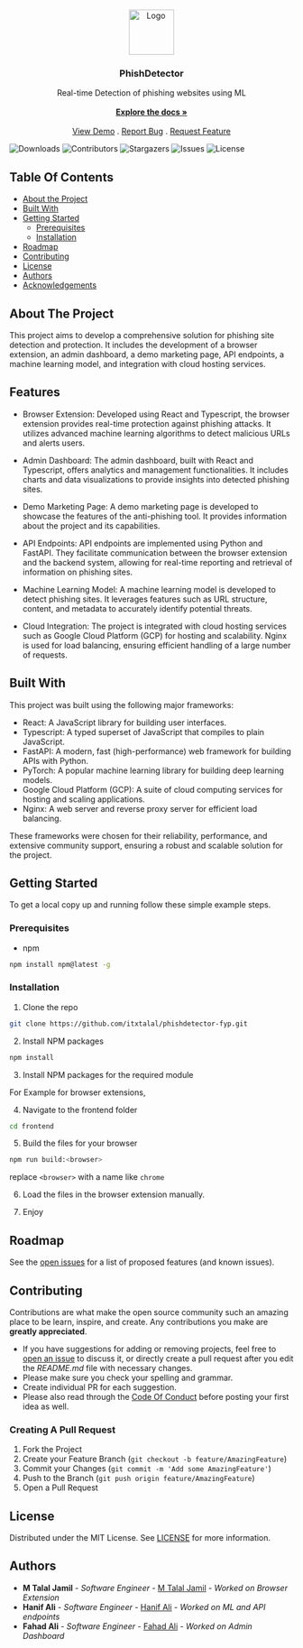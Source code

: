 <br/>
<p align="center">
  <a href="https://github.com/itxtalal/phishdetector-fyp">
    <img src="/frontend/src/assets/images/logo.png" alt="Logo" width="80" height="80">
  </a>

  <h3 align="center">PhishDetector</h3>

  <p align="center">
    Real-time Detection of phishing websites using ML
    <br/>
    <br/>
    <a href="https://github.com/itxtalal/phishdetector-fyp"><strong>Explore the docs »</strong></a>
    <br/>
    <br/>
    <a href="http://demo.phishdetector.live/">View Demo</a>
    .
    <a href="https://github.com/itxtalal/phishdetector-fyp/issues">Report Bug</a>
    .
    <a href="https://github.com/itxtalal/phishdetector-fyp/issues">Request Feature</a>
  </p>
</p>

![Downloads](https://img.shields.io/github/downloads/itxtalal/phishdetector-fyp/total) ![Contributors](https://img.shields.io/github/contributors/itxtalal/phishdetector-fyp?color=dark-green) ![Stargazers](https://img.shields.io/github/stars/itxtalal/phishdetector-fyp?style=social) ![Issues](https://img.shields.io/github/issues/itxtalal/phishdetector-fyp) ![License](https://img.shields.io/github/license/itxtalal/phishdetector-fyp) 

## Table Of Contents

* [About the Project](#about-the-project)
* [Built With](#built-with)
* [Getting Started](#getting-started)
  * [Prerequisites](#prerequisites)
  * [Installation](#installation)
* [Roadmap](#roadmap)
* [Contributing](#contributing)
* [License](#license)
* [Authors](#authors)
* [Acknowledgements](#acknowledgements)

## About The Project

This project aims to develop a comprehensive solution for phishing site detection and protection. It includes the development of a browser extension, an admin dashboard, a demo marketing page, API endpoints, a machine learning model, and integration with cloud hosting services.

## Features
- Browser Extension: Developed using React and Typescript, the browser extension provides real-time protection against phishing attacks. It utilizes advanced machine learning algorithms to detect malicious URLs and alerts users.

- Admin Dashboard: The admin dashboard, built with React and Typescript, offers analytics and management functionalities. It includes charts and data visualizations to provide insights into detected phishing sites.

- Demo Marketing Page: A demo marketing page is developed to showcase the features of the anti-phishing tool. It provides information about the project and its capabilities.

- API Endpoints: API endpoints are implemented using Python and FastAPI. They facilitate communication between the browser extension and the backend system, allowing for real-time reporting and retrieval of information on phishing sites.

- Machine Learning Model: A machine learning model is developed to detect phishing sites. It leverages features such as URL structure, content, and metadata to accurately identify potential threats.

- Cloud Integration: The project is integrated with cloud hosting services such as Google Cloud Platform (GCP) for hosting and scalability. Nginx is used for load balancing, ensuring efficient handling of a large number of requests.

## Built With

This project was built using the following major frameworks:

- React: A JavaScript library for building user interfaces.
- Typescript: A typed superset of JavaScript that compiles to plain JavaScript.
- FastAPI: A modern, fast (high-performance) web framework for building APIs with Python.
- PyTorch: A popular machine learning library for building deep learning models.
- Google Cloud Platform (GCP): A suite of cloud computing services for hosting and scaling applications.
- Nginx: A web server and reverse proxy server for efficient load balancing.

These frameworks were chosen for their reliability, performance, and extensive community support, ensuring a robust and scalable solution for the project.

## Getting Started

To get a local copy up and running follow these simple example steps.

### Prerequisites

* npm

```sh
npm install npm@latest -g
```

### Installation

1. Clone the repo

```sh
git clone https://github.com/itxtalal/phishdetector-fyp.git
```

2. Install NPM packages

```sh
npm install
```

3. Install NPM packages for the required module

For Example for browser extensions,

4. Navigate to the frontend folder

```sh
cd frontend
```

5. Build the files for your browser

```sh
npm run build:<browser>
```
replace `<browser>` with a name like `chrome`

6. Load the files in the browser extension manually.

7. Enjoy

## Roadmap

See the [open issues](https://github.com/itxtalal/phishdetector-fyp/issues) for a list of proposed features (and known issues).

## Contributing

Contributions are what make the open source community such an amazing place to be learn, inspire, and create. Any contributions you make are **greatly appreciated**.
* If you have suggestions for adding or removing projects, feel free to [open an issue](https://github.com/itxtalal/phishdetector-fyp/issues/new) to discuss it, or directly create a pull request after you edit the *README.md* file with necessary changes.
* Please make sure you check your spelling and grammar.
* Create individual PR for each suggestion.
* Please also read through the [Code Of Conduct](https://github.com/itxtalal/phishdetector-fyp/blob/master/CODE_OF_CONDUCT.md) before posting your first idea as well.

### Creating A Pull Request

1. Fork the Project
2. Create your Feature Branch (`git checkout -b feature/AmazingFeature`)
3. Commit your Changes (`git commit -m 'Add some AmazingFeature'`)
4. Push to the Branch (`git push origin feature/AmazingFeature`)
5. Open a Pull Request

## License

Distributed under the MIT License. See [LICENSE](https://github.com/itxtalal/phishdetector-fyp/blob/master/LICENSE.md) for more information.

## Authors

* **M Talal Jamil** - *Software Engineer* - [M Talal Jamil](https://github.com/itxtalal) - *Worked on Browser Extension*
* **Hanif Ali** - *Software Engineer* - [Hanif Ali](https://github.com/hanif-ali) - *Worked on ML and API endpoints*
* **Fahad Ali** - *Software Engineer* - [Fahad Ali](https://github.com/imfahadali) - *Worked on Admin Dashboard*
